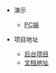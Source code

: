 * 演示
  * [PC端](http://whoiszxl.com)

* 项目地址
  * [后台项目](https://github.com/whoiszxl/AYANAMI)
  * [文档地址](https://github.com/whoiszxl/AYANAMI)
